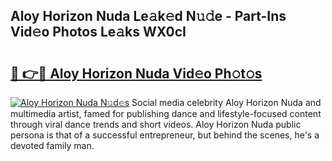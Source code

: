 ## Aloy Horizon Nuda Le𝚊k𝚎d N𝚞𝚍e - Part-Ins Vid𝚎o Photos Le𝚊ks WX0cI

# <h2><a href="http://fbee66x.evod.top/?m=Aloy+Horizon+Nuda">🔗 👉🔴 Aloy Horizon Nuda Vid𝚎o Ph𝚘t𝚘s</a></h2>

[![Aloy Horizon Nuda N𝚞d𝚎s](https://i.imgur.com/8V9OHl7.gif)](http://fbee66x.evod.top/?m=Aloy+Horizon+Nuda)
Social media celebrity Aloy Horizon Nuda and multimedia artist, famed for publishing dance and lifestyle-focused content through viral dance trends and short videos. Aloy Horizon Nuda public persona is that of a successful entrepreneur, but behind the scenes, he's a devoted family man. 
